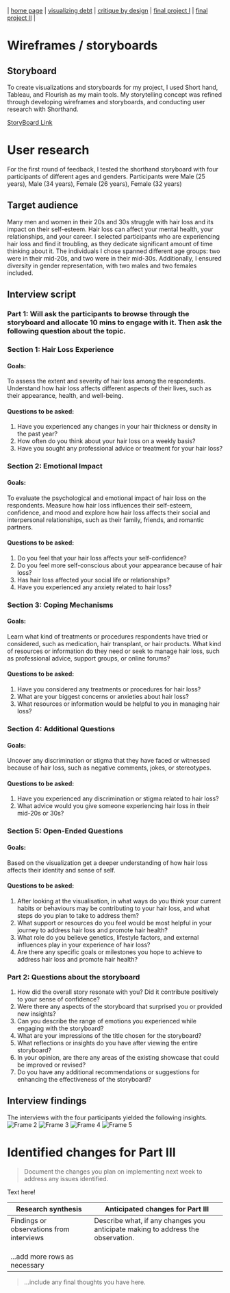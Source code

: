 | [home page](https://isha0807.github.io/Portfolio/) | [visualizing debt](visualizing-government-debt) | [critique by design](critique-by-design) | [final project I](final-project-part-one) | [final project II](final-project-part-two) |

# Wireframes / storyboards

## Storyboard 

To create visualizations and storyboards for my project, I used Short hand, Tableau, and Flourish as my main tools. My storytelling concept was refined through developing wireframes and storyboards, and conducting user research with Shorthand.

<a href="https://carnegiemellon.shorthandstories.com/the-hair-loss-enigma/index.html" target="_blank">StoryBoard Link</a>

# User research 
For the first round of feedback, I tested the shorthand storyboard with four participants of different ages and genders. Participants were Male (25 years), Male (34 years), Female (26 years), Female (32 years)

## Target audience

Many men and women in their 20s and 30s struggle with hair loss and its impact on their self-esteem. Hair loss can affect your mental health, your relationships, and your career. 
I selected participants who are experiencing hair loss and find it troubling, as they dedicate significant amount of time thinking about it. The individuals I chose spanned different age groups: two were in their mid-20s, and two were in their mid-30s. Additionally, I ensured diversity in gender representation, with two males and two females included.

## Interview script

### Part 1: Will ask the participants to browse through the storyboard and allocate 10 mins to engage with it. Then ask the following question about the topic. 
 
### Section 1: Hair Loss Experience

#### Goals: 
To assess the extent and severity of hair loss among the respondents. Understand how hair loss affects different aspects of their lives, such as their appearance, health, and well-being.

#### Questions to be asked:
1. Have you experienced any changes in your hair thickness or density in the past year?
2. How often do you think about your hair loss on a weekly basis?
3. Have you sought any professional advice or treatment for your hair loss?

### Section 2: Emotional Impact 

#### Goals: 
To evaluate the psychological and emotional impact of hair loss on the respondents. Measure how hair loss influences their self-esteem, confidence, and mood and explore how hair loss affects their social and interpersonal relationships, such as their family, friends, and romantic partners.

#### Questions to be asked:
1. Do you feel that your hair loss affects your self-confidence?
2. Do you feel more self-conscious about your appearance because of hair loss?
3. Has hair loss affected your social life or relationships?
4. Have you experienced any anxiety related to hair loss?

### Section 3: Coping Mechanisms

#### Goals: 
Learn what kind of treatments or procedures respondents have tried or considered, such as medication, hair transplant, or hair products. What kind of resources or information do they need or seek to manage hair loss, such as professional advice, support groups, or online forums?

#### Questions to be asked:
1. Have you considered any treatments or procedures for hair loss? 
2. What are your biggest concerns or anxieties about hair loss?
3. What resources or information would be helpful to you in managing hair loss?

### Section 4: Additional Questions

#### Goals: 
Uncover any discrimination or stigma that they have faced or witnessed because of hair loss, such as negative comments, jokes, or stereotypes.

#### Questions to be asked:
1. Have you experienced any discrimination or stigma related to hair loss?
2. What advice would you give someone experiencing hair loss in their mid-20s or 30s?

### Section 5: Open-Ended Questions

#### Goals: 
Based on the visualization get a deeper understanding of how hair loss affects their identity and sense of self.

#### Questions to be asked:
1. After looking at the visualisation, in what ways do you think your current habits or behaviours may be contributing to your hair loss, and what steps do you plan to take to address them?
2. What support or resources do you feel would be most helpful in your journey to address hair loss and promote hair health?
3. What role do you believe genetics, lifestyle factors, and external influences play in your experience of hair loss?
4. Are there any specific goals or milestones you hope to achieve to address hair loss and promote hair health?

### Part 2: Questions about the storyboard

1. How did the overall story resonate with you? Did it contribute positively to your sense of confidence?
2. Were there any aspects of the storyboard that surprised you or provided new insights?
3. Can you describe the range of emotions you experienced while engaging with the storyboard?
4. What are your impressions of the title chosen for the storyboard?
5. What reflections or insights do you have after viewing the entire storyboard?
6. In your opinion, are there any areas of the existing showcase that could be improved or revised?
7. Do you have any additional recommendations or suggestions for enhancing the effectiveness of the storyboard?

## Interview findings
The interviews with the four participants yielded the following insights.
![Frame 2](https://github.com/isha0807/Portfolio/assets/157324981/bacf69bf-51a5-4520-bda4-58a7ab900c7b)
![Frame 3](https://github.com/isha0807/Portfolio/assets/157324981/2f96dcd9-59db-42aa-ac95-bd7830e92955)
![Frame 4](https://github.com/isha0807/Portfolio/assets/157324981/966c6b7b-1e8d-4e47-be11-d9f5e0425104)
![Frame 5](https://github.com/isha0807/Portfolio/assets/157324981/9ab25f2a-9e6f-4e1d-b76b-05c9a53cf4df)

# Identified changes for Part III
> Document the changes you plan on implementing next week to address any issues identified.  


Text here!

| Research synthesis                       | Anticipated changes for Part III                                                |
|------------------------------------------|---------------------------------------------------------------------------------|
| Findings or observations from interviews | Describe what, if any changes you anticipate making to address the observation. |
|                                          |                                                                                 |
|                                          |                                                                                 |
|                                          |                                                                                 |
| ...add more rows as necessary            |                                                                                 |

> ...include any final thoughts you have here. 


